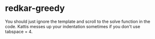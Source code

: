 # redkar-greedy
You should just ignore the template and scroll to the solve function in the code.
Kattis messes up your indentation sometimes if you don't use tabspace = 4.
